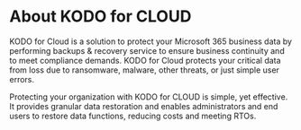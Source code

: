 # About KODO for CLOUD

KODO for Cloud is a solution to protect your Microsoft 365 business data by performing backups & recovery service to ensure business continuity and to meet compliance demands. KODO for Cloud protects your critical data from loss due to ransomware, malware, other threats, or just simple user errors.

Protecting your organization with KODO for CLOUD is simple, yet effective. It provides granular data restoration and enables administrators and end users to restore data functions, reducing costs and meeting RTOs.

